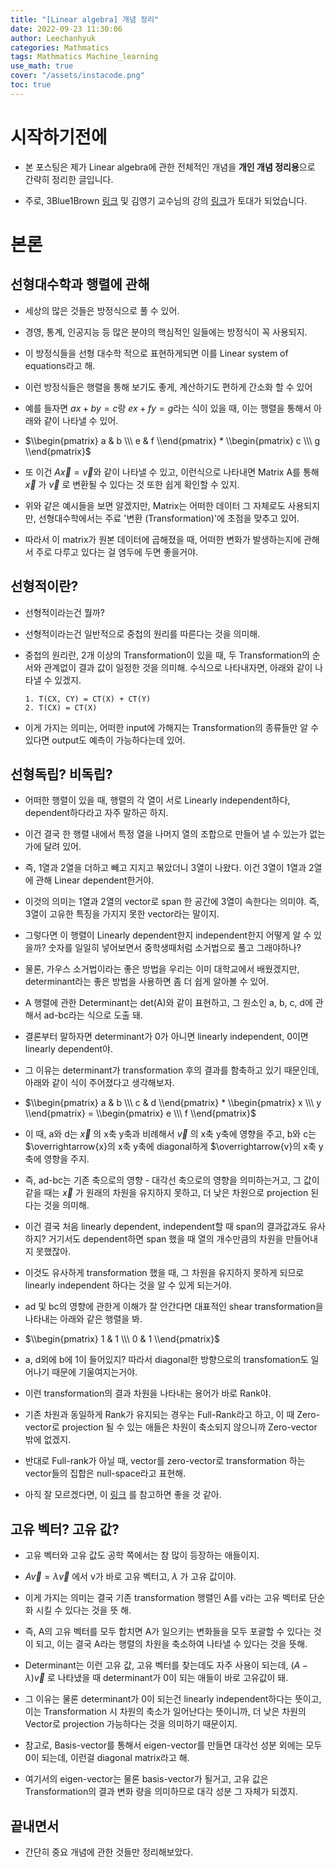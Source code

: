 ```yaml
---
title: "[Linear algebra] 개념 정리"
date: 2022-09-23 11:30:06
author: Leechanhyuk
categories: Mathmatics
tags: Mathmatics Machine_learning
use_math: true
cover: "/assets/instacode.png"
toc: true
---
```


# 시작하기전에

  - 본 포스팅은 제가 Linear algebra에 관한 전체적인 개념을 **개인 개념 정리용**으로 간략히 정리한 글입니다.

  - 주로, 3Blue1Brown [링크](https://www.youtube.com/c/3blue1brown) 및 김영기 교수님의 강의 [링크](https://www.youtube.com/channel/UCOBAmYX1K_bVjEPMCP5uTKQ)가 토대가 되었습니다.

# 본론

## 선형대수학과 행렬에 관해

  - 세상의 많은 것들은 방정식으로 풀 수 있어.

  - 경영, 통계, 인공지능 등 많은 분야의 핵심적인 일들에는 방정식이 꼭 사용되지.

  - 이 방정식들을 선형 대수학 적으로 표현하게되면 이를 Linear system of equations라고 해.

  - 이런 방정식들은 행렬을 통해 보기도 좋게, 계산하기도 편하게 간소화 할 수 있어
  
  - 예를 들자면 $ax+by=c$랑 $ex+fy=g$라는 식이 있을 때, 이는 행렬을 통해서 아래와 같이 나타낼 수 있어.

  - $\\begin{pmatrix} a & b \\\ e & f \\end{pmatrix} * \\begin{pmatrix} c \\\ g \\end{pmatrix}$

  - 또 이건 $A\overrightarrow{x}=\overrightarrow{v}$와 같이 나타낼 수 있고, 이런식으로 나타내면 Matrix A를 통해 
  $\overrightarrow{x}$ 가 $\overrightarrow{v}$ 로 변환될 수 있다는 것 또한 쉽게 확인할 수 있지.

  - 위와 같은 예시들을 보면 알겠지만, Matrix는 어떠한 데이터 그 자체로도 사용되지만, 선형대수학에서는 주료 '변환 (Transformation)'에 초점을 맞추고 있어.

  - 따라서 이 matrix가 원본 데이터에 곱해졌을 때, 어떠한 변화가 발생하는지에 관해서 주로 다루고 있다는 걸 염두에 두면 좋을거야.

## 선형적이란?

  - 선형적이라는건 뭘까?

  - 선형적이라는건 일반적으로 중첩의 원리를 따른다는 것을 의미해.

  - 중첩의 원리란, 2개 이상의 Transformation이 있을 때, 두 Transformation의 순서와 관계없이 결과 값이 일정한 것을 의미해. 수식으로 나타내자면, 아래와 같이 나타낼 수 있겠지.

        1. T(CX, CY) = CT(X) + CT(Y)
        2. T(CX) = CT(X)
    
  - 이게 가지는 의미는, 어떠한 input에 가해지는 Transformation의 종류들만 알 수 있다면 output도 예측이 가능하다는데 있어.

## 선형독립? 비독립?

  - 어떠한 행렬이 있을 때, 행렬의 각 열이 서로 Linearly independent하다, dependent하다라고 자주 말하곤 하지.

  - 이건 결국 한 행렬 내에서 특정 열을 나머지 열의 조합으로 만들어 낼 수 있는가 없는가에 달려 있어.

  - 즉, 1열과 2열을 더하고 빼고 지지고 볶았더니 3열이 나왔다. 이건 3열이 1열과 2열에 관해 Linear dependent한거야.

  - 이것의 의미는 1열과 2열의 vector로 span 한 공간에 3열이 속한다는 의미야. 즉, 3열이 고유한 특징을 가지지 못한 vector라는 말이지.

  - 그렇다면 이 행렬이 Linearly dependent한지 independent한지 어떻게 알 수 있을까? 숫자를 일일히 넣어보면서 중학생때처럼 소거법으로 풀고 그래야하나?

  - 물론, 가우스 소거법이라는 좋은 방법을 우리는 이미 대학교에서 배웠겠지만, determinant라는 좋은 방법을 사용하면 좀 더 쉽게 알아볼 수 있어.

  - A 행렬에 관한 Determinant는 det(A)와 같이 표현하고, 그 원소인 a, b, c, d에 관해서 ad-bc라는 식으로 도출 돼.

  - 결론부터 말하자면 determinant가 0가 아니면 linearly independent, 0이면 linearly dependent야.

  - 그 이유는 determinant가 transformation 후의 결과를 함축하고 있기 때문인데, 아래와 같이 식이 주어졌다고 생각해보자.

  - $\\begin{pmatrix} a & b \\\ c & d \\end{pmatrix} * \\begin{pmatrix} x \\\ y \\end{pmatrix} = \\begin{pmatrix} e \\\ f \\end{pmatrix}$

  - 이 때, a와 d는 $\overrightarrow{x}$ 의 x축 y축과 비례해서 $\overrightarrow{v}$ 의 x축 y축에 영향을 주고, b와 c는 $\overrightarrow{x}의 x축 y축에 diagonal하게 $\overrightarrow{v}의 x축 y축에 영향을 주지.

  - 즉, ad-bc는 기존 축으로의 영향 - 대각선 축으로의 영향을 의미하는거고, 그 값이 같을 때는 $\overrightarrow{x}$ 가 원래의 차원을 유지하지 못하고, 더 낮은 차원으로 projection 된다는 것을 의미해.

  - 이건 결국 처음 linearly dependent, independent할 때 span의 결과값과도 유사하지? 거기서도 dependent하면 span 했을 때 열의 개수만큼의 차원을 만들어내지 못했잖아.

  - 이것도 유사하게 transformation 했을 때, 그 차원을 유지하지 못하게 되므로 linearly independent 하다는 것을 알 수 있게 되는거야.

  - ad 및 bc의 영향에 관한게 이해가 잘 안간다면 대표적인 shear transformation을 나타내는 아래와 같은 행렬을 봐.

  - $\\begin{pmatrix} 1 & 1 \\\ 0 & 1 \\end{pmatrix}$

  - a, d외에 b에 1이 들어있지? 따라서 diagonal한 방향으로의 transfomation도 일어나기 때문에 기울여지는거야.

  - 이런 transformation의 결과 차원을 나타내는 용어가 바로 Rank야.

  - 기존 차원과 동일하게 Rank가 유지되는 경우는 Full-Rank라고 하고, 이 때 Zero-vector로 projection 될 수 있는 애들은 차원이 축소되지 않으니까 Zero-vector 밖에 없겠지.

  - 반대로 Full-rank가 아닐 때, vector를 zero-vector로 transformation 하는 vector들의 집합은 null-space라고 표현해.

  - 아직 잘 모르겠다면, 이 [링크](https://www.youtube.com/watch?v=Ip3X9LOh2dk&list=PLZHQObOWTQDPD3MizzM2xVFitgF8hE_ab&index=6) 를 참고하면 좋을 것 같아.

## 고유 벡터? 고유 값?

  - 고유 벡터와 고유 값도 공학 쪽에서는 참 많이 등장하는 애들이지.

  - $A  \overrightarrow{v} = \lambda \overrightarrow{v}$ 에서 v가 바로 고유 벡터고, $\lambda$ 가 고유 값이야.

  - 이게 가지는 의미는 결국 기존 transformation 행렬인 A를 v라는 고유 벡터로 단순화 시킬 수 있다는 것을 뜻 해.

  - 즉, A의 고유 벡터를 모두 합치면 A가 일으키는 변화들을 모두 포괄할 수 있다는 것이 되고, 이는 결국 A라는 행렬의 차원을 축소하여 나타낼 수 있다는 것을 뜻해.

  - Determinant는 이런 고유 값, 고유 벡터를 찾는데도 자주 사용이 되는데, $(A - \lambda) \overrightarrow{v}$ 로 나타냈을 때 determinant가 0이 되는 애들이 바로 고유값이 돼.

  - 그 이유는 물론 determinant가 0이 되는건 linearly independent하다는 뜻이고, 이는 Transformation 시 차원의 축소가 일어난다는 뜻이니까, 더 낮은 차원의 Vector로 projection 가능하다는 것을 의미하기 때문이지.

  - 참고로, Basis-vector를 통해서 eigen-vector를 만들면 대각선 성분 외에는 모두 0이 되는데, 이런걸 diagonal matrix라고 해.

  - 여기서의 eigen-vector는 물론 basis-vector가 될거고, 고유 값은 Transformation의 결과 변화 량을 의미하므로 대각 성분 그 자체가 되겠지.

## 끝내면서

  - 간단히 중요 개념에 관한 것들만 정리해보았다.